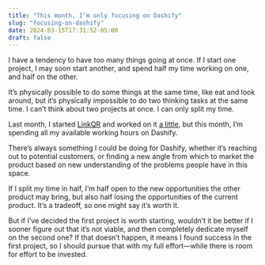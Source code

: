 ```yaml
---
title: "This month, I’m only focusing on Dashify"
slug: "focusing-on-dashify"
date: 2024-03-15T17:31:52-05:00
draft: false
---
```


I have a tendency to have too many things going at once. If I start one project, I may soon start another, and spend half my time working on one, and half on the other.

It’s physically possible to do some things at the same time, like eat and look around, but it’s physically *im*possible to do two thinking tasks at the same time. I can’t think about two projects at once. I can only split my time.

Last month, I started [LinkQR](/linkqr/) and worked on it [a little](/february-2024/), but this month, I’m spending all my available working hours on Dashify.

There’s always something I could be doing for Dashify, whether it’s reaching out to potential customers, or finding a new angle from which to market the product based on new understanding of the problems people have in this space.

If I split my time in half, I’m half open to the new opportunities the other product may bring, but also half losing the opportunities of the current product. It’s a tradeoff, so one might say it’s worth it.

But if I’ve decided the first project is worth starting, wouldn’t it be better if I sooner figure out that it’s not viable, and then completely dedicate myself on the second one? If that doesn’t happen, it means I found success in the first project, so I should pursue that with my full effort—while there is room for effort to be invested.
